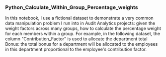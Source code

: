### Python_Calculate_Within_Group_Percentage_weights
In this notebook, I use a fictional dataset to demonstrate a very common data manipulation problem I run into in Audit Analytics projects: given the weight factors across many groups, how to calculate the percentage weight for each members within a group. For example, in the following dataset, the column "Contribution_Factor" is used to allocate the department total Bonus: the total bonus for a department will be allocated to the employees in this department proportional to the employee's contribution factor. 
